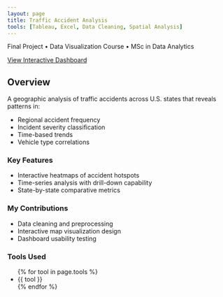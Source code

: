 ```yaml
---
layout: page
title: Traffic Accident Analysis
tools: [Tableau, Excel, Data Cleaning, Spatial Analysis]
---
```


<div class="project-header">
  <p class="project-context">Final Project • Data Visualization Course • MSc in Data Analytics</p>
  <p class="project-links">
    <a href="https://public.tableau.com/views/ECON7910_GroupG_TrafficAccident1_17478802703920/Page1-States" target="_blank" class="btn">
      View Interactive Dashboard
    </a>
  </p>
</div>

<div class="project-content">
  <div class="project-overview">
    <h2>Overview</h2>
    <p>A geographic analysis of traffic accidents across U.S. states that reveals patterns in:</p>
    <ul>
      <li>Regional accident frequency</li>
      <li>Incident severity classification</li>
      <li>Time-based trends</li>
      <li>Vehicle type correlations</li>
    </ul>
  </div>

  <div class="project-details">
    <h3>Key Features</h3>
    <ul>
      <li>Interactive heatmaps of accident hotspots</li>
      <li>Time-series analysis with drill-down capability</li>
      <li>State-by-state comparative metrics</li>
    </ul>
  </div>

  <div class="project-contribution">
    <h3>My Contributions</h3>
    <ul>
      <li>Data cleaning and preprocessing</li>
      <li>Interactive map visualization design</li>
      <li>Dashboard usability testing</li>
    </ul>
  </div>
</div>

<div class="project-tools">
  <h3>Tools Used</h3>
  <ul>
    {% for tool in page.tools %}
    <li class="tool-pill">{{ tool }}</li>
    {% endfor %}
  </ul>
</div>
